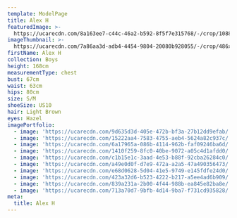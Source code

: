 ```yaml
---
template: ModelPage
title: Alex H
featuredImage: >-
  https://ucarecdn.com/8a163ee7-c44c-46a2-b592-8f5f7e315768/-/crop/1088x867/0,0/-/preview/
imageThumbnail: >-
  https://ucarecdn.com/7a86aa3d-adb4-4454-9804-20080b928055/-/crop/486x677/360,0/-/preview/
firstName: Alex H
collection: Boys
height: 168cm
measurementType: chest
bust: 67cm
waist: 63cm
hips: 80cm
size: S/M
shoeSize: US10
hair: Light Brown
eyes: Hazel
imagePortfolio:
  - image: 'https://ucarecdn.com/9d635d3d-405e-472b-bf3a-27b12dd9efab/'
  - image: 'https://ucarecdn.com/15222aa4-7583-4755-aeb4-5624a82c937c/'
  - image: 'https://ucarecdn.com/6a17965a-086b-4114-962b-faf09246ba6d/'
  - image: 'https://ucarecdn.com/1410f259-8fc0-40be-9072-a05c4d1afdd0/'
  - image: 'https://ucarecdn.com/c1b15e1c-3aad-4e53-b88f-92cba26284c0/'
  - image: 'https://ucarecdn.com/a49e0d0f-d7e9-472a-a2a5-47a490356473/'
  - image: 'https://ucarecdn.com/e68d0628-5d04-41e5-9749-e145fdfe24d0/'
  - image: 'https://ucarecdn.com/423a32d6-b523-4222-b217-a5ee4ad6b909/'
  - image: 'https://ucarecdn.com/839a231a-2b00-4f44-988b-ea845e82ba8e/'
  - image: 'https://ucarecdn.com/713a70d7-9bfb-4d14-9ba7-f731cd935828/'
meta:
  title: Alex H
---
```


